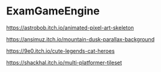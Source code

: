 # ExamGameEngine

https://astrobob.itch.io/animated-pixel-art-skeleton

https://ansimuz.itch.io/mountain-dusk-parallax-background

https://9e0.itch.io/cute-legends-cat-heroes

https://shackhal.itch.io/multi-platformer-tileset